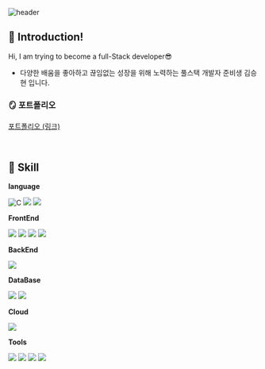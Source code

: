 

<!-- 헤더 -->
![header](https://capsule-render.vercel.app/api?type=waving&color=auto&height=300&section=header&text=Welcome!&fontSize=50&fontColor=FFFFFF&animation=fadeIn&fontAlignY=38&desc=김승현의%20깃%20허브%20저장소에%20오신것을%20환영합니다&descAlignY=55&descAlign=50&descSize=35)


<!--소개-->

## 🤚 Introduction!

Hi, I am trying to become a full-Stack developer😎
* 다양한 배움을 좋아하고 
끊임없는 성장을 위해 노력하는
풀스택 개발자 준비생 김승현 입니다.



### 🪞 포트폴리오
[포트폴리오 (링크) ](https://ambiguous-shovel-ba6.notion.site/6b99ff8601cb43e497ccec1ac8a0ce29?pvs=4)

<br/>
 <!--기술스택-->
 
 ## 💪 Skill

**language**

  <p>
   <img alt="C" src ="https://img.shields.io/badge/C-A8B9CC.svg?&style=for-the-badge&logo=C&logoColor=white"/>
   <img src="https://img.shields.io/badge/Java Script-F7DF1E?style=for-the-badge&logo=javascript&logoColor=black"/>
   <img src="https://img.shields.io/badge/Java-007396?style=for-the-badge&logo=java&logoColor=white"/> 
  </p>

**FrontEnd**
  <p>
  <img src="https://img.shields.io/badge/React-61DAFB?style=for-the-badge&logo=React&logoColor=black"/>
      <img src="https://img.shields.io/badge/Java Script-F7DF1E?style=for-the-badge&logo=javascript&logoColor=black"/>
         <img src="https://img.shields.io/badge/HTML5-E34F26?style=for-the-badge&logo=html5&logoColor=white"/>

  <img src="https://img.shields.io/badge/CSS3-1572B6?style=for-the-badge&logo=css3&amp;logoColor=white">       

  </p>
  
**BackEnd**
  <p>

   <img src="https://img.shields.io/badge/node.js-339933?style=for-the-badge&logo=nodedotjs&logoColor=white"/>

  </p>
  

  
**DataBase**
  <p>
 <img src="https://img.shields.io/badge/ORACLE-F80000?style=for-the-badge&logo=oracle&logoColor=white"/>

   <img src="https://img.shields.io/badge/MySQL-4479A1?style=for-the-badge&logo=mysql&logoColor=white">  
  </p>
  
**Cloud**
  <p>
   <img src="https://img.shields.io/badge/Naver Cloud Platform-03C75A?style=for-the-badge&logo=naver&logoColor=white"> 
  </p>

**Tools**
  <p>
<img src="https://img.shields.io/badge/Visual Studio-5C2D91?style=for-the-badge&logo=Visual Studio&amp;logoColor=white">
   <img src="https://img.shields.io/badge/eclipse-2C2255?style=for-the-badge&logo=eclipseide&logoColor=white"/>
   <img src="https://img.shields.io/badge/VS Code-007ACC?style=for-the-badge&logo=VisualStudioCode&logoColor=white"/>
     <img src="https://img.shields.io/badge/figma-F24E1E.svg?style=for-the-badge&logo=figma&logoColor=white" />&nbsp
  </p>

<br/>


